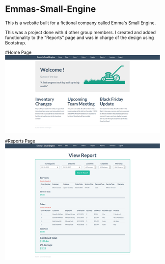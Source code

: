 # Emmas-Small-Engine
This is a website built for a fictional company called Emma's Small Engine.

This was a project done with 4 other group members. I created and added functionality to the "Reports" page and was in charge of the design using Bootstrap.

#Home Page
![alt text](Screenshots/HomePage.png "Home Page")

#Reports Page
![alt text](Screenshots/ReportsPage.png "Reports Page")

